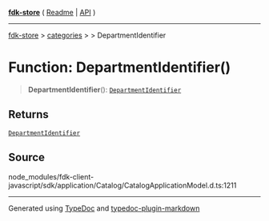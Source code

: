 [**fdk-store**](../../../README.md) ( [Readme](../../../README.md) \| [API](../../../API.md) )

---

[fdk-store](../../../API.md) > [categories](../../README.md) > [<internal>](../README.md) > DepartmentIdentifier

# Function: DepartmentIdentifier()

> **DepartmentIdentifier**(): [`DepartmentIdentifier`](../type-aliases/type-alias.DepartmentIdentifier.md)

## Returns

[`DepartmentIdentifier`](../type-aliases/type-alias.DepartmentIdentifier.md)

## Source

node_modules/fdk-client-javascript/sdk/application/Catalog/CatalogApplicationModel.d.ts:1211

---

Generated using [TypeDoc](https://typedoc.org/) and [typedoc-plugin-markdown](https://www.npmjs.com/package/typedoc-plugin-markdown)
